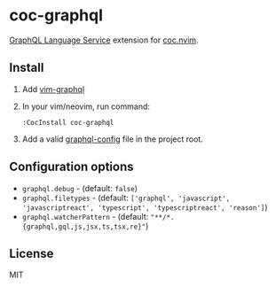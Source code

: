 # coc-graphql

[GraphQL Language Service](https://github.com/graphql/graphiql) extension for [coc.nvim](https://github.com/neoclide/coc.nvim).


## Install

1. Add [vim-graphql](https://github.com/jparise/vim-graphql)

2. In your vim/neovim, run command:

   ```
   :CocInstall coc-graphql
   ```

3. Add a valid [graphql-config](https://github.com/kamilkisiela/graphql-config) file in the project root.


## Configuration options

- `graphql.debug` - (default: `false`)
- `graphql.filetypes` - (default: `['graphql', 'javascript', 'javascriptreact', 'typescript', 'typescriptreact', 'reason']`)
- `graphql.watcherPattern` - (default: `"**/*.{graphql,gql,js,jsx,ts,tsx,re}"`)

## License

MIT
